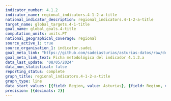 ```yaml
---
indicator_number: 4.1.2
indicator_name: regional_indicators.4-1-2-a-title
national_indicator_description: regional_indicators.4-1-2-a-title
target_name: global_targets.4-1-title
goal_name: global_goals.4-title
computation_units: units.PT
national_geographical_coverage: regional
source_active_1: true
source_organisation_1: indicator.sadei
goal_meta_link: "https://github.com/sadeiasturias/asturias-datos/raw/develop/descargas/metodologia/4.1.2.a.pdf"
goal_meta_link_text: Ficha metodológica del indicador 4.1.2.a
data_last_update: "08/05/2024"
data_non_statistical: false
reporting_status: complete
graph_title: regional_indicators.4-1-2-a-title
graph_type: line
data_start_values: [{field: Region, value: Asturias}, {field: Region, value: España}]
precision: [{decimals: 2}]
---
```

